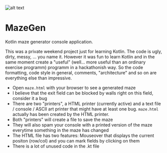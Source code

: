 
![alt text](http://abload.de/img/mazegenlogon0by1.jpg "MazeGen Logo")


# MazeGen

Kotlin maze generator console application. 

This was a private weekend project just for learning Kotlin. The code is ugly, dirty, messy, ... you name it. However it was fun to learn Kotlin and in the same moment create a "useful" (well... more useful than an ordinary exercise programm) programm in a hackathonish way. So the code formatting, code style in general, comments, "architecture" and so on are everything else than impressive.

* Open `maze.html` with your browser to see a generated maze
* I believe that the exit field can be blocked by walls right on this field, consider it a bug
* There are two "printers", a HTML printer (currently active) and a text file / console / ASCII art printer that might have at least one bug. `maze.html` actually has been created by the HTML printer.
* Both "printers" will create a file to save the maze
* They will also spam your console with a printed version of the maze everytime something in the maze has changed
* The HTML file has two features: Mouseover that displays the current positon (row/col) and you can mark fields by clicking on them
* There is a lot of unused code in the .kt file
